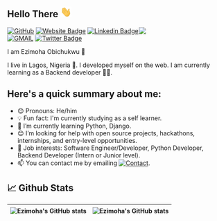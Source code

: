 <h2> Hello There <img src="https://raw.githubusercontent.com/ABSphreak/ABSphreak/master/gifs/Hi.gif" height="25px"></h2>

<img align="right" src="https://github.com/rajput2107/rajput2107/blob/master/Assets/Developer.gif" width='200'/>

[![GitHub](https://img.shields.io/badge/-GITHUB-blue?style=for-the-badge&logo=github)](https://github.com/ezimoha-obichukwu) [![Website Badge](https://img.shields.io/badge/-webpage-000000?style=for-the-badge&logo=Google-Chrome&logoColor=white&link=https://webpage/)](https://ezimohaobchukwu.netlify.app/) [![Linkedin Badge](https://img.shields.io/badge/-Linkedin-blue?style=for-the-badge&logo=Linkedin&logoColor=white&link=https://www.linkedin.com/in/ezimoha-obichukwu-a2bb721b7)](https://www.linkedin.com/in/ezimoha-obichukwu-a2bb721b7) 
 [![GMAIL](https://img.shields.io/badge/-GMAIL-yellow?style=for-the-badge&logo=gmail&logoColor=white)](mailto:m.ezimohaobichukwu001@gmail.com)
  [![Twitter Badge](https://img.shields.io/badge/-Twitter-1ca0f1?style=for-the-badge&logo=twitter&logoColor=white&link=https://twitter.com/obi_ezimoha17)](https://twitter.com/obi_ezimoha1)
  
I am Ezimoha Obichukwu 🧔

I live in Lagos, Nigeria 🏫. I developed myself on the web. I am currently learning as a Backend developer <!--at <a href="https://ng.linkedin.com/in/ezimoha-obichukwu-a2bb721b7/">IKAS</a>-->👨‍💻. 

## **Here's a quick summary about me**:

- 😊 Pronouns: He/him
- 💡 Fun fact: I'm currently studying as a self learner.
- 🌱 I’m currently learning Python, Django.
- 😊 I’m looking for help with open source projects, hackathons, internships, and entry-level opportunities.
- 💼 Job interests: Software Engineer/Developer, Python Developer, Backend Developer (Intern or Junior level).
- 📫 You can contact me by emailing [![Contact](https://img.shields.io/badge/-GMAIL-yellow?style=for-the-badge&logo=gmail&logoColor=white)](mailto:m.ezimohaobichukwu17@gmail.com).

## 📈 Github Stats

| <img align="center" src="https://github-readme-stats.vercel.app/api?username=ezimoha-obichukwu&show_icons=true&include_all_commits=true&hide_border=true" alt="Ezimoha's GitHub stats" /> | <img align="center" src="https://github-readme-stats.vercel.app/api/top-langs/?username=ezimoha-obichukwu&langs_count=8&layout=compact&hide_border=true" alt="Ezimoha's GitHub stats" /> |
| ------------- | ------------- |
